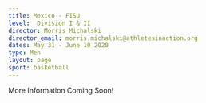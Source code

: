 ```yaml
---
title: Mexico - FISU
level:  Division I & II
director: Morris Michalski
director_email: morris.michalski@athletesinaction.org
dates: May 31 - June 10 2020
type: Men
layout: page
sport: basketball
---
```

More Information Coming Soon!